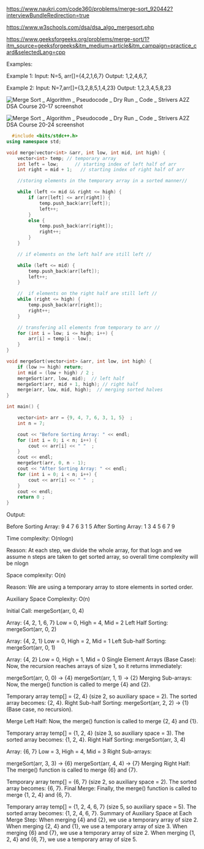 
https://www.naukri.com/code360/problems/merge-sort_920442?interviewBundleRedirection=true

https://www.w3schools.com/dsa/dsa_algo_mergesort.php

https://www.geeksforgeeks.org/problems/merge-sort/1?itm_source=geeksforgeeks&itm_medium=article&itm_campaign=practice_card&selectedLang=cpp


Examples:

Example 1:
Input: N=5, arr[]={4,2,1,6,7}
Output: 1,2,4,6,7,


Example 2:
Input: N=7,arr[]={3,2,8,5,1,4,23}
Output: 1,2,3,4,5,8,23


![Merge Sort _ Algorithm _ Pseudocode _ Dry Run _ Code _ Strivers A2Z DSA Course 20-17 screenshot](https://github.com/user-attachments/assets/75ba522a-501c-4e85-9262-91028f20ec85)

![Merge Sort _ Algorithm _ Pseudocode _ Dry Run _ Code _ Strivers A2Z DSA Course 20-24 screenshot](https://github.com/user-attachments/assets/f45d4809-b1cc-4af1-bc37-e22654ed1d24)

```cpp
  #include <bits/stdc++.h>
using namespace std;

void merge(vector<int> &arr, int low, int mid, int high) {
    vector<int> temp; // temporary array
    int left = low;      // starting index of left half of arr
    int right = mid + 1;   // starting index of right half of arr

    //storing elements in the temporary array in a sorted manner//

    while (left <= mid && right <= high) {
        if (arr[left] <= arr[right]) {
            temp.push_back(arr[left]);
            left++;
        }
        else {
            temp.push_back(arr[right]);
            right++;
        }
    }

    // if elements on the left half are still left //

    while (left <= mid) {
        temp.push_back(arr[left]);
        left++;
    }

    //  if elements on the right half are still left //
    while (right <= high) {
        temp.push_back(arr[right]);
        right++;
    }

    // transfering all elements from temporary to arr //
    for (int i = low; i <= high; i++) {
        arr[i] = temp[i - low];
    }
}

void mergeSort(vector<int> &arr, int low, int high) {
    if (low >= high) return;
    int mid = (low + high) / 2 ;
    mergeSort(arr, low, mid);  // left half
    mergeSort(arr, mid + 1, high); // right half
    merge(arr, low, mid, high);  // merging sorted halves
}

int main() {

    vector<int> arr = {9, 4, 7, 6, 3, 1, 5}  ;
    int n = 7;

    cout << "Before Sorting Array: " << endl;
    for (int i = 0; i < n; i++) {
        cout << arr[i] << " "  ;
    }
    cout << endl;
    mergeSort(arr, 0, n - 1);
    cout << "After Sorting Array: " << endl;
    for (int i = 0; i < n; i++) {
        cout << arr[i] << " "  ;
    }
    cout << endl;
    return 0 ;
}

```
Output:

Before Sorting Array:
9 4 7 6 3 1 5
After Sorting Array:
1 3 4 5 6 7 9

Time complexity: O(nlogn) 

Reason: At each step, we divide the whole array, for that logn and we assume n steps are taken to get sorted array, so overall time complexity will be nlogn

Space complexity: O(n)  

Reason: We are using a temporary array to store elements in sorted order.

Auxiliary Space Complexity: O(n) 

Initial Call: mergeSort(arr, 0, 4)

Array: {4, 2, 1, 6, 7}
Low = 0, High = 4, Mid = 2
Left Half Sorting: mergeSort(arr, 0, 2)

Array: {4, 2, 1}
Low = 0, High = 2, Mid = 1
Left Sub-half Sorting: mergeSort(arr, 0, 1)

Array: {4, 2}
Low = 0, High = 1, Mid = 0
Single Element Arrays (Base Case):
Now, the recursion reaches arrays of size 1, so it returns immediately:

mergeSort(arr, 0, 0) → {4}
mergeSort(arr, 1, 1) → {2}
Merging Sub-arrays: Now, the merge() function is called to merge {4} and {2}.

Temporary array temp[] = {2, 4} (size 2, so auxiliary space = 2).
The sorted array becomes: {2, 4}.
Right Sub-half Sorting: mergeSort(arr, 2, 2) → {1} (Base case, no recursion).

Merge Left Half: Now, the merge() function is called to merge {2, 4} and {1}.

Temporary array temp[] = {1, 2, 4} (size 3, so auxiliary space = 3).
The sorted array becomes: {1, 2, 4}.
Right Half Sorting: mergeSort(arr, 3, 4)

Array: {6, 7}
Low = 3, High = 4, Mid = 3
Right Sub-arrays:

mergeSort(arr, 3, 3) → {6}
mergeSort(arr, 4, 4) → {7}
Merging Right Half: The merge() function is called to merge {6} and {7}.

Temporary array temp[] = {6, 7} (size 2, so auxiliary space = 2).
The sorted array becomes: {6, 7}.
Final Merge: Finally, the merge() function is called to merge {1, 2, 4} and {6, 7}.

Temporary array temp[] = {1, 2, 4, 6, 7} (size 5, so auxiliary space = 5).
The sorted array becomes: {1, 2, 4, 6, 7}.
Summary of Auxiliary Space at Each Merge Step:
When merging {4} and {2}, we use a temporary array of size 2.
When merging {2, 4} and {1}, we use a temporary array of size 3.
When merging {6} and {7}, we use a temporary array of size 2.
When merging {1, 2, 4} and {6, 7}, we use a temporary array of size 5.
